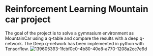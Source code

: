 # Reinforcement Learning Mountain car project
The goal of the project is to solve a gymnasium environment as MountainCar using a q-table and compare the results with a deep q-network. 
The Deep q-network has been implemented in python with Tensorflow.
![139605393-1fcbf0c0-4b80-40e8-a770-1208a2cc7e6d](https://github.com/GabrieleLerani/ML-project-Mountaincar/assets/92364167/202b56be-b997-4b24-8314-96e7d99d7882)

